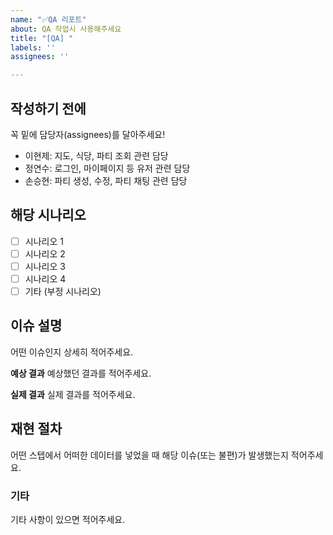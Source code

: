 ```yaml
---
name: "✅QA 리포트"
about: QA 작업시 사용해주세요
title: "[QA] "
labels: ''
assignees: ''

---
```


## 작성하기 전에
꼭 밑에 담당자(assignees)를 달아주세요!
- 이현제: 지도, 식당, 파티 조회 관련 담당
- 정연수: 로그인, 마이페이지 등 유저 관련 담당
- 손승현: 파티 생성, 수정, 파티 채팅 관련 담당

## 해당 시나리오
- [ ] 시나리오 1
- [ ] 시나리오 2
- [ ] 시나리오 3
- [ ] 시나리오 4
- [ ] 기타 (부정 시나리오)
   
## 이슈 설명
어떤 이슈인지 상세히 적어주세요.

**예상 결과**
예상했던 결과를 적어주세요.

**실제 결과**
실제 결과를 적어주세요.
   
## 재현 절차
어떤 스텝에서 어떠한 데이터를 넣었을 때 해당 이슈(또는 불편)가 발생했는지 적어주세요.
   
### 기타
기타 사항이 있으면 적어주세요.
